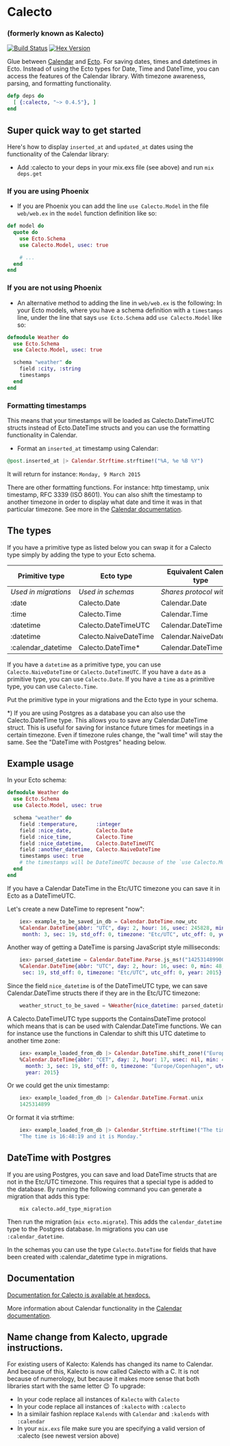 Calecto
=======
### (formerly known as Kalecto)

[![Build
Status](https://travis-ci.org/lau/calecto.svg?branch=master)](https://travis-ci.org/lau/calecto)
[![Hex Version](http://img.shields.io/hexpm/v/calecto.svg?style=flat)](https://hex.pm/packages/calecto)

Glue between [Calendar](https://github.com/lau/calendar) and
[Ecto](https://github.com/elixir-lang/ecto).
For saving dates, times and datetimes in Ecto. Instead of using the Ecto
types for Date, Time and DateTime, you can access the features of the Calendar
library. With timezone awareness, parsing, and formatting functionality.

```elixir
defp deps do
  [ {:calecto, "~> 0.4.5"}, ]
end
```

## Super quick way to get started

Here's how to display `inserted_at` and `updated_at` dates using the
functionality of the Calendar library:

- Add :calecto to your deps in your mix.exs file (see above) and run `mix deps.get`

### If you are using Phoenix

- If you are Phoenix you can add the line `use Calecto.Model` in the file
`web/web.ex` in the `model` function definition like so:

```elixir
def model do
  quote do
    use Ecto.Schema
    use Calecto.Model, usec: true

    # ...
  end
end
```

### If you are not using Phoenix

- An alternative method to adding the line in `web/web.ex` is the following:
  In your Ecto models, where you have a schema definition with a `timestamps`
  line, under the line that says `use Ecto.Schema` add `use Calecto.Model` like so:

```elixir
defmodule Weather do
  use Ecto.Schema
  use Calecto.Model, usec: true

  schema "weather" do
    field :city, :string
    timestamps
  end
end
```

### Formatting timestamps

This means that your timestamps will be loaded as Calecto.DateTimeUTC structs
instead of Ecto.DateTime structs and you can use the formatting functionality
in Calendar.

- Format an `inserted_at` timestamp using Calendar:

```elixir
@post.inserted_at |> Calendar.Strftime.strftime!("%A, %e %B %Y")
```
It will return for instance: `Monday, 9 March 2015`

There are other formatting functions. For instance: http timestamp, unix
timestamp, RFC 3339 (ISO 8601). You can also shift the timestamp to another
timezone in order to display what date and time it was in that particular
timezone. See more in the [Calendar documentation](http://hexdocs.pm/calendar/).

## The types

If you have a primitive type as listed below you can swap it for a Calecto type
simply by adding the type to your Ecto schema.

| Primitive type            | Ecto type             | Equivalent Calendar type |
| ------------------------- | --------------------- | ------------------------ |
| *Used in migrations*      | *Used in schemas*     | *Shares protocol with*   |
| :date                     | Calecto.Date          | Calendar.Date            |
| :time                     | Calecto.Time          | Calendar.Time            |
| :datetime                 | Calecto.DateTimeUTC   | Calendar.DateTime        |
| :datetime                 | Calecto.NaiveDateTime | Calendar.NaiveDateTime   |
| :calendar_datetime        | Calecto.DateTime*     | Calendar.DateTime        |

If you have a `datetime` as a primitive type, you can use `Calecto.NaiveDateTime` or
`Calecto.DateTimeUTC`.
If you have a `date` as a primitive type, you can use `Calecto.Date`.
If you have a `time` as a primitive type, you can use `Calecto.Time`.

Put the primitive type in your migrations and the Ecto type in your schema.

*) If you are using Postgres as a database you can also use the Calecto.DateTime
type. This allows you to save any Calendar.DateTime struct. This is useful for
saving for instance future times for meetings in a certain timezone. Even if
timezone rules change, the "wall time" will stay the same. See the
"DateTime with Postgres" heading below.

## Example usage

In your Ecto schema:

```elixir
defmodule Weather do
  use Ecto.Schema
  use Calecto.Model, usec: true

  schema "weather" do
    field :temperature,      :integer
    field :nice_date,        Calecto.Date
    field :nice_time,        Calecto.Time
    field :nice_datetime,    Calecto.DateTimeUTC
    field :another_datetime, Calecto.NaiveDateTime
    timestamps usec: true
    # the timestamps will be DateTimeUTC because of the `use Calecto.Model` line
  end
end
```

If you have a Calendar DateTime in the Etc/UTC timezone
you can save it in Ecto as a DateTimeUTC.

Let's create a new DateTime to represent "now":

```elixir
    iex> example_to_be_saved_in_db = Calendar.DateTime.now_utc
    %Calendar.DateTime{abbr: "UTC", day: 2, hour: 16, usec: 245828, min: 48,
     month: 3, sec: 19, std_off: 0, timezone: "Etc/UTC", utc_off: 0, year: 2015}
```

Another way of getting a DateTime is parsing JavaScript style milliseconds:

```elixir
    iex> parsed_datetime = Calendar.DateTime.Parse.js_ms!("1425314899000")
    %Calendar.DateTime{abbr: "UTC", day: 2, hour: 16, usec: 0, min: 48, month: 3,
     sec: 19, std_off: 0, timezone: "Etc/UTC", utc_off: 0, year: 2015}
```

Since the field `nice_datetime` is of the DateTimeUTC type, we can save
Calendar.DateTime structs there if they are in the Etc/UTC timezone:

```elixir
    weather_struct_to_be_saved = %Weather{nice_datetime: parsed_datetime}
```

A Calecto.DateTimeUTC type supports the ContainsDateTime protocol which means
that is can be used with Calendar.DateTime functions.
We can for instance use the functions in Calendar to shift this UTC
datetime to another time zone:

```elixir
    iex> example_loaded_from_db |> Calendar.DateTime.shift_zone!("Europe/Copenhagen")
    %Calendar.DateTime{abbr: "CET", day: 2, hour: 17, usec: nil, min: 48,
      month: 3, sec: 19, std_off: 0, timezone: "Europe/Copenhagen", utc_off: 3600,
      year: 2015}
```

Or we could get the unix timestamp:

```elixir
    iex> example_loaded_from_db |> Calendar.DateTime.Format.unix
    1425314899
```

Or format it via strftime:

```elixir
    iex> example_loaded_from_db |> Calendar.Strftime.strftime!("The time is %T and it is %A.")
    "The time is 16:48:19 and it is Monday."
```

## DateTime with Postgres

If you are using Postgres, you can save and load DateTime structs that are not
in the Etc/UTC timezone. This requires that a special type is added to the
database. By running the following command you can generate a migration that
adds this type:

```
    mix calecto.add_type_migration
```

Then run the migration (`mix ecto.migrate`). This adds the `calendar_datetime`
type to the Postgres database. In migrations you can use `:calendar_datetime`.

In the schemas you can use the type `Calecto.DateTime` for fields that have
been created with :calendar_datetime type in migrations.

## Documentation

[Documentation for Calecto is available at hexdocs.](http://hexdocs.pm/calecto/)

More information about Calendar functionality in the [Calendar documentation](http://hexdocs.pm/calendar/).

## Name change from Kalecto, upgrade instructions.

For existing users of Kalecto: Kalends has changed its name to Calendar. And
because of this, Kalecto is now called Calecto with a C. It is not because
of numerology, but because it makes more sense that both libraries start
with the same letter :wink: To upgrade:

- In your code replace all instances of `Kalecto` with `Calecto`
- In your code replace all instances of `:kalecto` with `:calecto`
- In a similair fashion replace `Kalends` with `Calendar` and `:kalends` with
  `:calendar`
- In your `mix.exs` file make sure you are specifying a valid version of :calecto
  (see newest version above)
